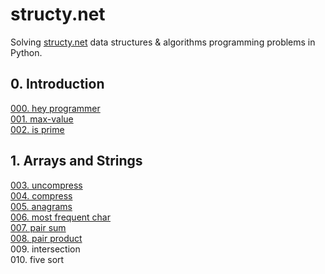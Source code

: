 # structy.net 

Solving [structy.net](https://structy.net/) data structures & algorithms programming problems in Python.

## 0. Introduction

[000. hey programmer](https://github.com/MoigeMatino/structy.net/tree/main/hey_programmer)   
[001. max-value](https://github.com/MoigeMatino/structy.net/tree/main/max_value)  
[002. is prime](https://github.com/MoigeMatino/structy.net/tree/main/is_prime)  

## 1. Arrays and Strings

[003. uncompress](https://github.com/MoigeMatino/structy.net/tree/main/uncompress)   
[004. compress](https://github.com/MoigeMatino/structy.net/tree/main/compress)   
[005. anagrams](https://github.com/MoigeMatino/structy.net/tree/main/anagrams)   
[006. most frequent char](https://github.com/MoigeMatino/structy.net/tree/STR4-add-most-frequent-char/most_frequent_char)  
[007. pair sum](https://github.com/MoigeMatino/structy.net/tree/main/pair_sum)    
[008. pair product](https://github.com/MoigeMatino/structy.net/tree/main/pair_product)      
009. intersection    
010. five sort
